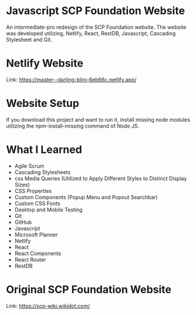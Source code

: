 # Javascript SCP Foundation Website
An intermediate-pro redesign of the SCP Foundation website. The website was developed utilizing, Netlify, React, RestDB, Javascript, Cascading Stylesheet and Git.


# Netlify Website
Link: https://master--darling-blini-6eb66c.netlify.app/


# Website Setup
If you download this project and want to run it, install missing node modules utilizing the npm-install-missing command of Node JS.


# What I Learned
* Agile Scrum
* Cascading Stylesheets
* css Media Queries (Utilized to Apply Different Styles to Distinct Display Sizes)
* CSS Properties
* Custom Components (Popup Menu and Popout Searchbar)
* Custom CSS Fonts
* Desktop and Mobile Testing
* Git
* GitHub
* Javascript
* Microsoft Planner
* Netlify
* React
* React Components
* React Router
* RestDB


# Original SCP Foundation Website
Link: https://scp-wiki.wikidot.com/

